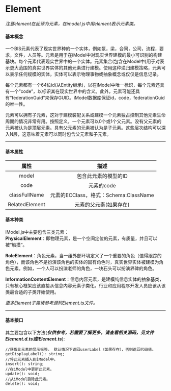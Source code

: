 # Element

_注意element在此译为元素，在imodel.js中用element表示元素类。_

#### 基本概念

一个BIS元素代表了现实世界种的一个实体，例如泵，梁，合同，公司，流程，要求，文件，人员等。元素是用于在iModel中对现实世界建模的最小可识别的构建基块。每个元素代表现实世界中的一个实体。元素集合\(包含在Model中\)用于对表示更大范围的真实世界实体的其他元素进行建模。使用这种递归建模策略，元素可以表示任何规模的实体，实体可以表示物理事物或抽象概念或仅仅是信息记录。

每个元素都有一个64位id\(从Entity继承\)，以在iModel中唯一标识，每个元素还具有一个“code”，以标识其在现实世界中的含义。此外，元素可能还具有“federationGuid”来保存GUID。iModel数据库保证id，code，federationGuid的唯一性。

元素可以拥有子元素，这对于建模装配关系或建模一个元素独占控制其他元素生命周期的情况非常有用。按照定义，一个元素可以0个或1个父元素。没有父元素的元素被认为是顶层元素。具有父元素的元素被认为是子元素。这些层次结构可以深入N层，这意味着元素可以同时包含父元素和子元素。

---

#### 基本属性

| 属性 | 描述 |
| :---: | :---: |
| model | 包含此元素的模型的ID |
| code | 元素的code |
| classFullName | 元素的ECClass，格式：Schema:ClassName |
| RelatedElement | 元素的父元素\(如果存在\) |

#### 基本种类

iModel.js中主要包含三类元素：  
**PhysicalElement**：即物理元素，是一个空间定位的元素，有质量，并且可以被“触摸”。

**RoleElement**：角色元素，当一组外部环境定义了一个重要的角色（值得跟踪的角色），而该角色不是扮演该角色的实体的固有角色时，真实世界实体被建模为角色元素。例如，一个人可以扮演老师的角色，一块石头可以扮演界碑的角色。

**InformationContentElement**：信息内容元素，是建模纯信息实体的抽象基类，只有核心框架应该直接从信息内容元素子类化。行业和应用程序开发人员应该从该类最合适的子类开始使用。

_更多Element子类请参考源码Element.ts文件。_

---

#### 基本接口

其主要包含以下方法\(_**仅供参考，若需要了解更多，请查看相关源码，见文件Element.d.ts或IElement.ts**_\):

```
//获取此元素的显示标签。 默认情况下返回userLabel（如果存在），否则返回代码值。
getDisplayLabel(): string;
//将此元素插入到iModel中。
insert(): string;
//在iModel中更新此元素。
update(): void;
//从iModel删除此元素。
delete(): void;
```

# 



